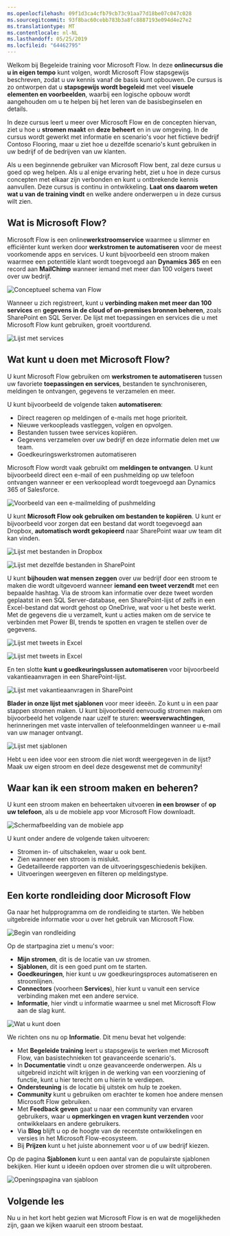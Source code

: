 ```yaml
---
ms.openlocfilehash: 09f1d3ca4cfb79cb73c91aa77d18be07c047c028
ms.sourcegitcommit: 93f8bac60cebb783b3a8fc8887193e094d4e27e2
ms.translationtype: MT
ms.contentlocale: nl-NL
ms.lasthandoff: 05/25/2019
ms.locfileid: "64462795"
---
```

Welkom bij Begeleide training voor Microsoft Flow. In deze **onlinecursus die u in eigen tempo** kunt volgen, wordt Microsoft Flow stapsgewijs beschreven, zodat u uw kennis vanaf de basis kunt opbouwen. De cursus is zo ontworpen dat u **stapsgewijs wordt begeleid** met veel **visuele elementen en voorbeelden**, waarbij een logische opbouw wordt aangehouden om u te helpen bij het leren van de basisbeginselen en details.

In deze cursus leert u meer over Microsoft Flow en de concepten hiervan, ziet u hoe u **stromen maakt** en **deze** **beheert** en in uw omgeving. In de cursus wordt gewerkt met informatie en scenario's voor het fictieve bedrijf Contoso Flooring, maar u ziet hoe u dezelfde scenario's kunt gebruiken in uw bedrijf of de bedrijven van uw klanten.

Als u een beginnende gebruiker van Microsoft Flow bent, zal deze cursus u goed op weg helpen. Als u al enige ervaring hebt, ziet u hoe in deze cursus concepten met elkaar zijn verbonden en kunt u ontbrekende kennis aanvullen. Deze cursus is continu in ontwikkeling. **Laat ons daarom weten wat u van de training vindt** en welke andere onderwerpen u in deze cursus wilt zien.

## <a name="what-is-microsoft-flow"></a>Wat is Microsoft Flow?
Microsoft Flow is een online**werkstroomservice** waarmee u slimmer en efficiënter kunt werken door **werkstromen te automatiseren** voor de meest voorkomende apps en services. U kunt bijvoorbeeld een stroom maken waarmee een potentiële klant wordt toegevoegd aan **Dynamics 365** en een record aan **MailChimp** wanneer iemand met meer dan 100 volgers tweet over uw bedrijf.

![Conceptueel schema van Flow](./media/learning-introduce-flow/conceptual.png)

Wanneer u zich registreert, kunt u **verbinding maken met meer dan 100 services** en **gegevens in de cloud of on-premises bronnen beheren**, zoals SharePoint en SQL Server. De lijst met toepassingen en services die u met Microsoft Flow kunt gebruiken, groeit voortdurend.

![Lijst met services](./media/learning-introduce-flow/services.png)

## <a name="what-can-you-do-with-microsoft-flow"></a>Wat kunt u doen met Microsoft Flow?
U kunt Microsoft Flow gebruiken om **werkstromen te automatiseren** tussen uw favoriete **toepassingen en services**, bestanden te synchroniseren, meldingen te ontvangen, gegevens te verzamelen en meer. 

U kunt bijvoorbeeld de volgende taken **automatiseren**:

* Direct reageren op meldingen of e-mails met hoge prioriteit.
* Nieuwe verkoopleads vastleggen, volgen en opvolgen.
* Bestanden tussen twee services kopiëren.
* Gegevens verzamelen over uw bedrijf en deze informatie delen met uw team.
* Goedkeuringswerkstromen automatiseren 

Microsoft Flow wordt vaak gebruikt om **meldingen te ontvangen**. U kunt bijvoorbeeld direct een e-mail of een pushmelding op uw telefoon ontvangen wanneer er een verkooplead wordt toegevoegd aan Dynamics 365 of Salesforce.

![Voorbeeld van een e-mailmelding of pushmelding](./media/learning-introduce-flow/sales-lead.png)

U kunt **Microsoft Flow ook gebruiken om bestanden te kopiëren**. U kunt er bijvoorbeeld voor zorgen dat een bestand dat wordt toegevoegd aan Dropbox, **automatisch wordt gekopieerd** naar SharePoint waar uw team dit kan vinden.

![Lijst met bestanden in Dropbox](./media/learning-introduce-flow/dropbox-files.png) 

![Lijst met dezelfde bestanden in SharePoint](./media/learning-introduce-flow/sharepoint-files.png) 

U kunt **bijhouden wat mensen zeggen** over uw bedrijf door een stroom te maken die wordt uitgevoerd wanneer **iemand een tweet verzendt** met een bepaalde hashtag. Via de stroom kan informatie over deze tweet worden geplaatst in een SQL Server-database, een SharePoint-lijst of zelfs in een Excel-bestand dat wordt gehost op OneDrive, wat voor u het beste werkt. Met de gegevens die u verzamelt, kunt u acties maken om de service te verbinden met Power BI, trends te spotten en vragen te stellen over de gegevens.

![Lijst met tweets in Excel](./media/learning-introduce-flow/tweets-to-excel.png)

![Lijst met tweets in Excel](./media/learning-introduce-flow/excel-tweets.png)

En ten slotte **kunt u goedkeuringslussen automatiseren** voor bijvoorbeeld vakantieaanvragen in een SharePoint-lijst.

![Lijst met vakantieaanvragen in SharePoint](./media/learning-introduce-flow/vacation-requests.png)

**Blader in onze lijst met sjablonen** voor meer ideeën. Zo kunt u in een paar stappen stromen maken. U kunt bijvoorbeeld eenvoudig stromen maken om bijvoorbeeld het volgende naar uzelf te sturen: **weersverwachtingen**, herinneringen met vaste intervallen of telefoonmeldingen wanneer u e-mail van uw manager ontvangt.

![Lijst met sjablonen](./media/learning-introduce-flow/templates-you-might-use.png)

Hebt u een idee voor een stroom die niet wordt weergegeven in de lijst? Maak uw eigen stroom en deel deze desgewenst met de community!

## <a name="where-can-i-create-and-administer-a-flow"></a>Waar kan ik een stroom maken en beheren?
U kunt een stroom maken en beheertaken uitvoeren **in een browser** of **op uw telefoon**, als u de mobiele app voor Microsoft Flow downloadt.

![Schermafbeelding van de mobiele app](./media/learning-introduce-flow/screen-mobile-app.png)  

U kunt onder andere de volgende taken uitvoeren:

* Stromen in- of uitschakelen, waar u ook bent.
* Zien wanneer een stroom is mislukt.
* Gedetailleerde rapporten van de uitvoeringsgeschiedenis bekijken.
* Uitvoeringen weergeven en filteren op meldingstype.

## <a name="a-brief-tour-of-microsoft-flow"></a>Een korte rondleiding door Microsoft Flow
Ga naar het hulpprogramma om de rondleiding te starten. We hebben uitgebreide informatie voor u over het gebruik van Microsoft Flow.

![Begin van rondleiding](./media/learning-introduce-flow/start-of-tour.png)

Op de startpagina ziet u menu's voor:

* **Mijn stromen**, dit is de locatie van uw stromen.
* **Sjablonen**, dit is een goed punt om te starten.
* **Goedkeuringen**, hier kunt u uw goedkeuringsproces automatiseren en stroomlijnen.
* **Connectors** (voorheen **Services**), hier kunt u vanuit een service verbinding maken met een andere service.
* **Informatie**, hier vindt u informatie waarmee u snel met Microsoft Flow aan de slag kunt.

![Wat u kunt doen](./media/learning-introduce-flow/what-you-can-do.png)

We richten ons nu op **Informatie**. Dit menu bevat het volgende:

* Met **Begeleide training** leert u stapsgewijs te werken met Microsoft Flow, van basistechnieken tot geavanceerde scenario's.
* In **Documentatie** vindt u onze geavanceerde onderwerpen. Als u uitgebreid inzicht wilt krijgen in de werking van een voorziening of functie, kunt u hier terecht om u hierin te verdiepen.
* **Ondersteuning** is de locatie bij uitstek om hulp te zoeken.
* **Community** kunt u gebruiken om erachter te komen hoe andere mensen Microsoft Flow gebruiken.
* Met **Feedback geven** gaat u naar een community van ervaren gebruikers, waar u **opmerkingen en vragen kunt verzenden** voor ontwikkelaars en andere gebruikers.
* Via **Blog** blijft u op de hoogte van de recentste ontwikkelingen en versies in het Microsoft Flow-ecosysteem.
* Bij **Prijzen** kunt u het juiste abonnement voor u of uw bedrijf kiezen.

Op de pagina **Sjablonen** kunt u een aantal van de populairste sjablonen bekijken. Hier kunt u ideeën opdoen over stromen die u wilt uitproberen.

![Openingspagina van sjabloon](./media/learning-introduce-flow/template-page.png)

## <a name="next-lesson"></a>Volgende les
Nu u in het kort hebt gezien wat Microsoft Flow is en wat de mogelijkheden zijn, gaan we kijken waaruit een stroom bestaat.

